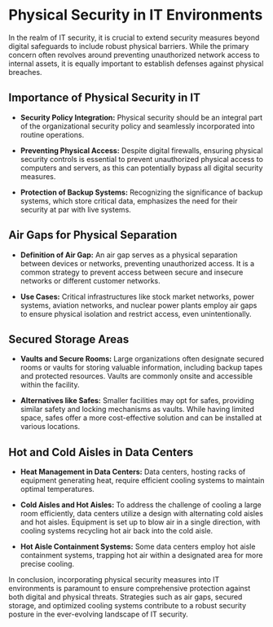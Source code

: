 # Physical Security in IT Environments

In the realm of IT security, it is crucial to extend security measures beyond digital safeguards to include robust physical barriers. While the primary concern often revolves around preventing unauthorized network access to internal assets, it is equally important to establish defenses against physical breaches.

## Importance of Physical Security in IT

- **Security Policy Integration:** Physical security should be an integral part of the organizational security policy and seamlessly incorporated into routine operations.

- **Preventing Physical Access:** Despite digital firewalls, ensuring physical security controls is essential to prevent unauthorized physical access to computers and servers, as this can potentially bypass all digital security measures.

- **Protection of Backup Systems:** Recognizing the significance of backup systems, which store critical data, emphasizes the need for their security at par with live systems.

## Air Gaps for Physical Separation

- **Definition of Air Gap:** An air gap serves as a physical separation between devices or networks, preventing unauthorized access. It is a common strategy to prevent access between secure and insecure networks or different customer networks.

- **Use Cases:** Critical infrastructures like stock market networks, power systems, aviation networks, and nuclear power plants employ air gaps to ensure physical isolation and restrict access, even unintentionally.

## Secured Storage Areas

- **Vaults and Secure Rooms:** Large organizations often designate secured rooms or vaults for storing valuable information, including backup tapes and protected resources. Vaults are commonly onsite and accessible within the facility.

- **Alternatives like Safes:** Smaller facilities may opt for safes, providing similar safety and locking mechanisms as vaults. While having limited space, safes offer a more cost-effective solution and can be installed at various locations.

## Hot and Cold Aisles in Data Centers

- **Heat Management in Data Centers:** Data centers, hosting racks of equipment generating heat, require efficient cooling systems to maintain optimal temperatures.

- **Cold Aisles and Hot Aisles:** To address the challenge of cooling a large room efficiently, data centers utilize a design with alternating cold aisles and hot aisles. Equipment is set up to blow air in a single direction, with cooling systems recycling hot air back into the cold aisle.

- **Hot Aisle Containment Systems:** Some data centers employ hot aisle containment systems, trapping hot air within a designated area for more precise cooling.

In conclusion, incorporating physical security measures into IT environments is paramount to ensure comprehensive protection against both digital and physical threats. Strategies such as air gaps, secured storage, and optimized cooling systems contribute to a robust security posture in the ever-evolving landscape of IT security.
